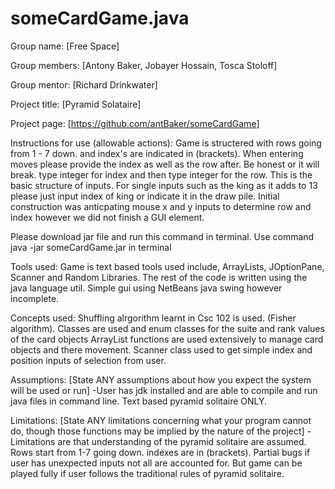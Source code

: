 # someCardGame.java

Group name: [Free Space]

Group members: [Antony Baker, Jobayer Hossain, Tosca Stoloff]

Group mentor: [Richard Drinkwater]

Project title: [Pyramid Solataire]

Project page: [https://github.com/antBaker/someCardGame]

Instructions for use (allowable actions): 
Game is structered with rows going from 1 - 7 down. and index's are indicated in (brackets). When entering moves please provide the index as well as the row after. Be honest or it will break.
type integer for index and <enter> then type integer <enter> for the row. This is the basic structure of inputs. For single inputs such as the king as it adds to 13 please just input index of king or indicate it in the draw pile.
Initial construction was anticpating mouse x and y inputs to determine row and index however we did not finish a GUI element. 

Please download jar file and run this command in terminal.
Use command java -jar someCardGame.jar in terminal

Tools used: Game is text based tools used include, ArrayLists, JOptionPane, Scanner and Random Libraries. 
The rest of the code is written using the java language util. Simple gui using NetBeans java swing however incomplete.

Concepts used: Shuffling alrgorithm learnt in Csc 102 is used. (Fisher algorithm). Classes are used and enum classes for the suite and rank values of the card objects
ArrayList functions are used extensively to manage card objects and there movement.
Scanner class used to get simple index and position inputs of selection from user.

Assumptions: [State ANY assumptions about how you expect the system will be used or run]
-User has jdk installed and are able to compile and run java files in command line. Text based pyramid solitaire ONLY.

Limitations: [State ANY limitations concerning what your program cannot do, though those functions may be implied by the nature of the project]
-Limitations are that understanding of the pyramid solitaire are assumed. Rows start from 1-7 going down. indexes are in (brackets). Partial bugs if user has unexpected inputs not all are accounted for. But game can be played fully if user follows the
traditional rules of pyramid solitaire.
